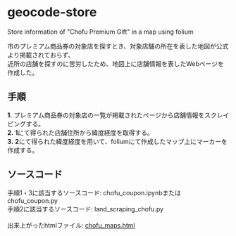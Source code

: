 <h1>geocode-store</h1>
Store information of "Chofu Premium Gift" in a map using folium<br>

市のプレミアム商品券の対象店を探すとき、対象店舗の所在を表した地図が公式より掲載されておらず、<br>
近所の店舗を探すのに苦労したため、地図上に店舗情報を表したWebページを作成した。

<h2>手順</h2>
<strong>1.</strong> プレミアム商品券の対象店の一覧が掲載されたページから店舗情報をスクレイピングする。<br>
<strong>2.</strong> <strong>1</strong>にて得られた店舗住所から緯度経度を取得する。<br>
<strong>3.</strong> <strong>2</strong>にて得られた緯度経度を用いて、foliumにて作成したマップ上にマーカーを作成する。

<h2>ソースコード</h2>
手順1・3に該当するソースコード: chofu_coupon.ipynbまたはchofu_coupon.py<br>
手順2に該当するソースコード: land_scraping_chofu.py<br><br>
出来上がったhtmlファイル: <a href="https://petlabo.github.io/geocode-store/chofu_maps.html">chofu_maps.html</a>
